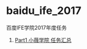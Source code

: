 # baidu_ife_2017 

百度IFE学院2017年度任务

1. [Part1 小薇学院 任务汇总](https://github.com/justliqiang/lq_ife_2017/part1/)
